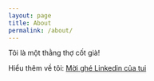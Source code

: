```yaml
---
layout: page
title: About
permalink: /about/
---
```


Tôi là một thằng thợ cốt già!

Hiểu thêm về tôi:
[Mời ghé Linkedin của tui](https://www.linkedin.com/in/nguyendinhdat/)


